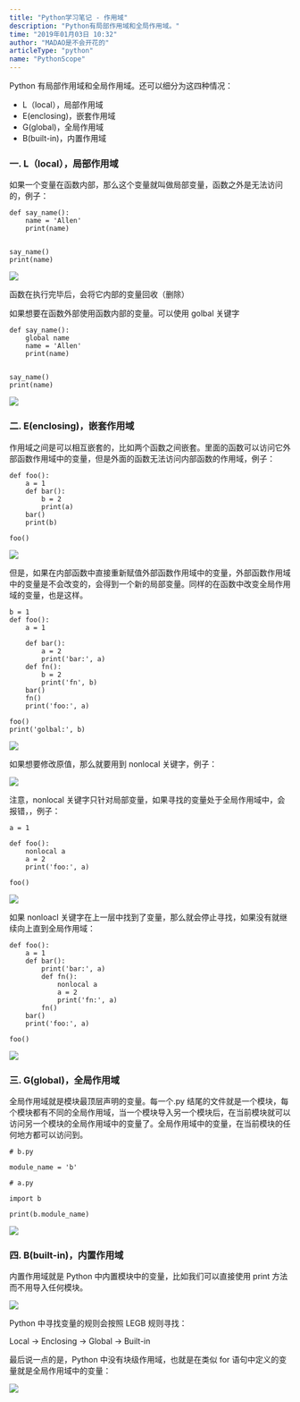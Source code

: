 ```yaml
---
title: "Python学习笔记 - 作用域"
description: "Python有局部作用域和全局作用域。"
time: "2019年01月03日 10:32"
author: "MADAO是不会开花的"
articleType: "python"
name: "PythonScope"
---
```


Python 有局部作用域和全局作用域。还可以细分为这四种情况：

- L（local），局部作用域
- E(enclosing)，嵌套作用域
- G(global)，全局作用域
- B(built-in)，内置作用域

### 一. L（local），局部作用域

如果一个变量在函数内部，那么这个变量就叫做局部变量，函数之外是无法访问的，例子：

```
def say_name():
    name = 'Allen'
    print(name)


say_name()
print(name)
```

![](/articlesImages/python/scope/image.png)

函数在执行完毕后，会将它内部的变量回收（删除）

如果想要在函数外部使用函数内部的变量。可以使用 golbal 关键字

```
def say_name():
    global name
    name = 'Allen'
    print(name)


say_name()
print(name)
```

![](/articlesImages/python/scope/image1.png)

### 二. E(enclosing)，嵌套作用域

作用域之间是可以相互嵌套的，比如两个函数之间嵌套。里面的函数可以访问它外部函数作用域中的变量，但是外面的函数无法访问内部函数的作用域，例子：

```
def foo():
    a = 1
    def bar():
        b = 2
        print(a)
    bar()
    print(b)

foo()
```

![](/articlesImages/python/scope/image2.png)

但是，如果在内部函数中直接重新赋值外部函数作用域中的变量，外部函数作用域中的变量是不会改变的，会得到一个新的局部变量。同样的在函数中改变全局作用域的变量，也是这样。

```
b = 1
def foo():
    a = 1

    def bar():
        a = 2
        print('bar:', a)
    def fn():
        b = 2
        print('fn', b)
    bar()
    fn()
    print('foo:', a)

foo()
print('golbal:', b)
```

![](/articlesImages/python/scope/image3.png)

如果想要修改原值，那么就要用到 nonlocal 关键字，例子：

![](/articlesImages/python/scope/image4.png)

注意，nonlocal 关键字只针对局部变量，如果寻找的变量处于全局作用域中，会报错，，例子：

```
a = 1

def foo():
    nonlocal a
    a = 2
    print('foo:', a)

foo()

```

![](/articlesImages/python/scope/image5.png)

如果 nonloacl 关键字在上一层中找到了变量，那么就会停止寻找，如果没有就继续向上直到全局作用域：

```
def foo():
    a = 1
    def bar():
        print('bar:', a)
        def fn():
            nonlocal a
            a = 2
            print('fn:', a)
        fn()
    bar()
    print('foo:', a)

foo()
```

![](/articlesImages/python/scope/image6.png)

### 三. G(global)，全局作用域

全局作用域就是模块最顶层声明的变量。每一个.py 结尾的文件就是一个模块，每个模块都有不同的全局作用域，当一个模块导入另一个模块后，在当前模块就可以访问另一个模块的全局作用域中的变量了。全局作用域中的变量，在当前模块的任何地方都可以访问到。

```
# b.py

module_name = 'b'

# a.py

import b

print(b.module_name)
```

![](/articlesImages/python/scope/image7.png)

### 四. B(built-in)，内置作用域

内置作用域就是 Python 中内置模块中的变量，比如我们可以直接使用 print 方法而不用导入任何模块。

![](/articlesImages/python/scope/image8.png)

Python 中寻找变量的规则会按照 LEGB 规则寻找：

Local -> Enclosing -> Global -> Built-in

最后说一点的是，Python 中没有块级作用域，也就是在类似 for 语句中定义的变量就是全局作用域中的变量：

![](/articlesImages/python/scope/image9.png)
